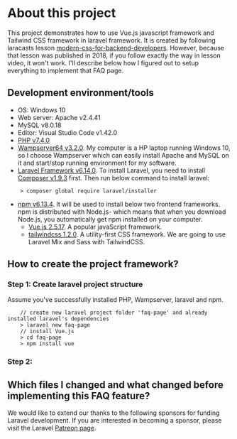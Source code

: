 # About this project

This project demonstrates how to use Vue.js javascript framework and Tailwind CSS framework in laravel framework. It is created by following laracasts lesson [modern-css-for-backend-developers](https://laracasts.com/series/modern-css-for-backend-developers/episodes/7?autoplay=true). However, because that lesson was published in 2018, if you follow exactly the way in lesson video, it won't work. I'll describe below how I figured out to setup everything to implement that FAQ page.

## Development environment/tools
- OS: Windows 10
- Web server: Apache v2.4.41
- MySQL v8.0.18
- Editor: Visual Studio Code v1.42.0
- [PHP v7.4.0](https://www.php.net/downloads.php)
- [Wampserver64 v3.2.0](http://www.wampserver.com/en/download-wampserver-64bits/). My computer is a HP laptop running Windows 10, so I choose Wampserver which can easily install Apache and MySQL on it and start/stop running environment for my software.
- [Laravel Framework v6.14.0](https://laravel.com/docs/6.x). To install Laravel, you need to install [Composer v1.9.3](https://getcomposer.org/download/) first. Then run below command to install laravel:
```
    > composer global require laravel/installer
```
- [npm v6.13.4](https://www.npmjs.com/get-npm). It will be used to install below two frontend frameworks. npm is distributed with Node.js- which means that when you download Node.js, you automatically get npm installed on your computer.
    - [Vue.js 2.5.17](https://vuejs.org/v2/guide/installation.html#NPM). A popular javaScript framework.
    - [tailwindcss 1.2.0](https://tailwindcss.com/docs/installation). A utility-first CSS framework. We are going to use Laravel Mix and Sass with TailwindCSS.

## How to create the project framework?

### Step 1: Create laravel project structure
Assume you've successfully installed PHP, Wampserver, laravel and npm.
```
    // create new laravel project folder 'faq-page' and already installed laravel's dependencies 
    > laravel new faq-page
    // install Vue.js
    > cd faq-page
    > npm install vue
```
### Step 2: 

## Which files I changed and what changed before implementing this FAQ feature?

We would like to extend our thanks to the following sponsors for funding Laravel development. If you are interested in becoming a sponsor, please visit the Laravel [Patreon page](https://patreon.com/taylorotwell).
